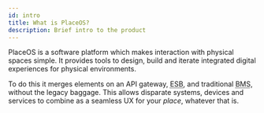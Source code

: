 ```yaml
---
id: intro
title: What is PlaceOS?
description: Brief intro to the product
---
```

PlaceOS is a software platform which makes interaction with physical spaces simple.
It provides tools to design, build and iterate integrated digital experiences for physical environments.

To do this it merges elements on an API gateway, <abbr title="Enterprise Service Bus">ESB</abbr>, and traditional <abbr title="Building Management Systems">BMS</abbr>, without the legacy baggage.
This allows disparate systems, devices and services to combine as a seamless UX for your _place_, whatever that is.

<!-- note about the purpose of this Docs Site, and differences to the Portal, maybe a very high level overview of Sections -->

